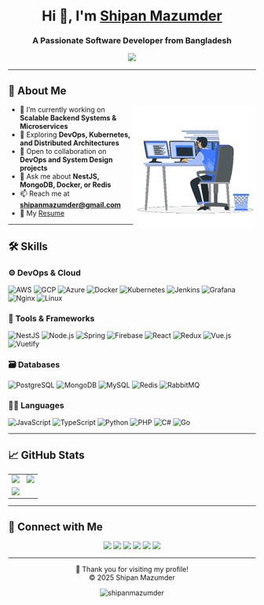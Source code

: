 <h1 align="center">Hi 👋, I'm <a href="https://github.com/shipanmazumder" target="blank">Shipan Mazumder</a></h1>
<h3 align="center">A Passionate Software Developer from Bangladesh</h3>

<p align="center">
  <a href="https://github.com/DenverCoder1/readme-typing-svg">
    <img src="https://readme-typing-svg.herokuapp.com?font=Fira+Code&color=00F7FF&size=22&center=true&vCenter=true&width=800&lines=Backend+Developer+%7C+DevOps+%7C+System+Designer;NestJS,+MongoDB,+Docker,+Redis,+K8s,+PostgreSQL;Always+Learning,+Building,+and+Improving!">
  </a>
</p>

---

## 🚀 About Me

<img align="right" src="https://github.com/0xAbdulKhalid/0xAbdulKhalid/raw/main/assets/mdImages/Right_Side.gif" width=250 />

- 🔭 I’m currently working on **Scalable Backend Systems & Microservices**
- 🌱 Exploring **DevOps, Kubernetes, and Distributed Architectures**
- 🤝 Open to collaboration on **DevOps and System Design projects**
- 💬 Ask me about **NestJS, MongoDB, Docker, or Redis**
- 📫 Reach me at **shipanmazumder@gmail.com**
- 📄 My [Resume](https://docs.google.com/document/d/1jncEZmvPAzcJQJ-n4_sxOLfSu4S-_PL35-v5BMMEZWY/edit?usp=sharing)

---

## 🛠️ Skills

### ⚙️ DevOps & Cloud
![AWS](https://img.shields.io/badge/-AWS-000?&logo=Amazon-AWS)
![GCP](https://img.shields.io/badge/-GCP-000?&logo=Google-Cloud)
![Azure](https://img.shields.io/badge/-Azure-000?&logo=Microsoft-Azure)
![Docker](https://img.shields.io/badge/-Docker-000?&logo=Docker)
![Kubernetes](https://img.shields.io/badge/-Kubernetes-000?&logo=Kubernetes)
![Jenkins](https://img.shields.io/badge/-Jenkins-000?&logo=Jenkins)
![Grafana](https://img.shields.io/badge/-Grafana-000?&logo=Grafana)
![Nginx](https://img.shields.io/badge/-Nginx-000?&logo=Nginx)
![Linux](https://img.shields.io/badge/-Linux-000?&logo=Linux)

### 🧰 Tools & Frameworks
![NestJS](https://img.shields.io/badge/-NestJS-000?&logo=nestjs)
![Node.js](https://img.shields.io/badge/-Node.js-000?&logo=node.js)
![Spring](https://img.shields.io/badge/-Spring-000?&logo=spring)
![Firebase](https://img.shields.io/badge/-Firebase-000?&logo=Firebase)
![React](https://img.shields.io/badge/-React-000?&logo=react)
![Redux](https://img.shields.io/badge/-Redux-000?&logo=redux)
![Vue.js](https://img.shields.io/badge/-Vue.js-000?&logo=vue.js)
![Vuetify](https://img.shields.io/badge/-Vuetify-000?&logo=vuetify)

### 🗃️ Databases
![PostgreSQL](https://img.shields.io/badge/-PostgreSQL-000?&logo=PostgreSQL)
![MongoDB](https://img.shields.io/badge/-MongoDB-000?&logo=MongoDB)
![MySQL](https://img.shields.io/badge/-MySQL-000?&logo=MySQL)
![Redis](https://img.shields.io/badge/-Redis-000?&logo=Redis)
![RabbitMQ](https://img.shields.io/badge/-RabbitMQ-000?&logo=RabbitMQ)

### 👨‍💻 Languages
![JavaScript](https://img.shields.io/badge/-JavaScript-000?&logo=JavaScript)
![TypeScript](https://img.shields.io/badge/-TypeScript-000?&logo=TypeScript)
![Python](https://img.shields.io/badge/-Python-000?&logo=Python)
![PHP](https://img.shields.io/badge/-PHP-000?&logo=PHP)
![C#](https://img.shields.io/badge/-C%23-000?&logo=C-Sharp)
![Go](https://img.shields.io/badge/-Go-000?&logo=Go)

---

## 📈 GitHub Stats

<table>
  <tr>
    <td><img src="https://github-readme-stats.vercel.app/api?username=shipanmazumder&show_icons=true&theme=radical" height="190px" /></td>
    <td><img src="https://github-readme-stats.vercel.app/api/top-langs/?username=shipanmazumder&layout=compact&theme=radical" height="190px" /></td>
  </tr>
  <tr>
    <td colspan="2"><img src="https://github-readme-streak-stats.herokuapp.com?user=shipanmazumder&theme=radical" height="190px"/></td>
  </tr>
</table>

---

## 🤝 Connect with Me

<p align="center">
  <a href="https://linkedin.com/in/shipansm" target="_blank"><img src="https://img.icons8.com/plasticine/100/000000/linkedin.png" width="40"/></a>
  <a href="https://twitter.com/shipanmazumder" target="_blank"><img src="https://img.icons8.com/plasticine/100/000000/twitter.png" width="40"/></a>
  <a href="https://fb.com/shipansm" target="_blank"><img src="https://img.icons8.com/plasticine/100/000000/facebook.png" width="40"/></a>
  <a href="https://medium.com/@shipanmazumder" target="_blank"><img src="https://img.icons8.com/stickers/100/medium-logo.png" width="40"/></a>
  <a href="https://www.leetcode.com/shipansm" target="_blank"><img src="https://img.icons8.com/external-tal-revivo-bold-tal-revivo/96/external-level-up-your-coding-skills-and-quickly-land-a-job-logo-bold-tal-revivo.png" width="40"/></a>
  <a href="https://www.hackerrank.com/shipanmazumder" target="_blank"><img src="https://img.icons8.com/windows/64/hackerrank.png" width="40"/></a>
</p>

---

<p align="center">
  🙌 Thank you for visiting my profile! <br/>
  &copy; 2025 Shipan Mazumder
</p>

<p align="center"> <img src="https://komarev.com/ghpvc/?username=shipanmazumder&label=Profile%20Views&color=brightgreen&style=flat" alt="shipanmazumder" /> </p>
